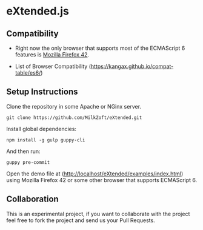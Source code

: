 # eXtended.js

## Compatibility

* Right now the only browser that supports most of the ECMAScript 6 features is [Mozilla Firefox 42](https://www.mozilla.org/en-US/firefox/developer/).

* List of Browser Compatibility (<https://kangax.github.io/compat-table/es6/>)

## Setup Instructions

Clone the repository in some Apache or NGinx server.

`git clone https://github.com/MilkZoft/eXtended.git`

Install global dependencies:

`npm install -g gulp guppy-cli`

And then run:

`guppy pre-commit`

Open the demo file at (<http://localhost/eXtended/examples/index.html>) using Mozilla Firefox 42 or some other browser that supports ECMAScript 6.

## Collaboration

This is an experimental project, if you want to collaborate with the project feel free to fork the project and send us your Pull Requests.
